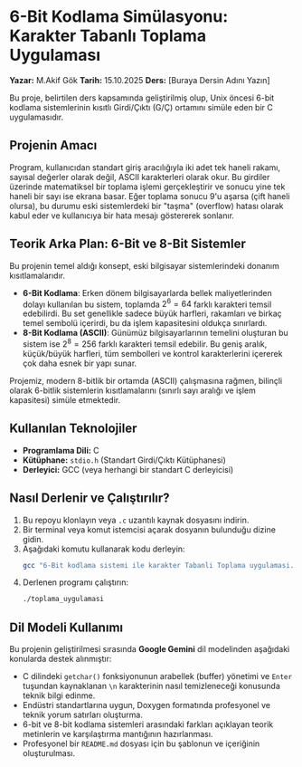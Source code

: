 # 6-Bit Kodlama Simülasyonu: Karakter Tabanlı Toplama Uygulaması

**Yazar:** M.Akif Gök
**Tarih:** 15.10.2025
**Ders:** [Buraya Dersin Adını Yazın]

Bu proje, belirtilen ders kapsamında geliştirilmiş olup, Unix öncesi 6-bit kodlama sistemlerinin kısıtlı Girdi/Çıktı (G/Ç) ortamını simüle eden bir C uygulamasıdır.

## Projenin Amacı

Program, kullanıcıdan standart giriş aracılığıyla iki adet tek haneli rakamı, sayısal değerler olarak değil, ASCII karakterleri olarak okur. Bu girdiler üzerinde matematiksel bir toplama işlemi gerçekleştirir ve sonucu yine tek haneli bir sayı ise ekrana basar. Eğer toplama sonucu 9'u aşarsa (çift haneli olursa), bu durumu eski sistemlerdeki bir "taşma" (overflow) hatası olarak kabul eder ve kullanıcıya bir hata mesajı göstererek sonlanır.

## Teorik Arka Plan: 6-Bit ve 8-Bit Sistemler

Bu projenin temel aldığı konsept, eski bilgisayar sistemlerindeki donanım kısıtlamalarıdır.

* **6-Bit Kodlama**: Erken dönem bilgisayarlarda bellek maliyetlerinden dolayı kullanılan bu sistem, toplamda $2^6 = 64$ farklı karakteri temsil edebilirdi. Bu set genellikle sadece büyük harfleri, rakamları ve birkaç temel sembolü içerirdi, bu da işlem kapasitesini oldukça sınırlardı.
* **8-Bit Kodlama (ASCII)**: Günümüz bilgisayarlarının temelini oluşturan bu sistem ise $2^8 = 256$ farklı karakteri temsil edebilir. Bu geniş aralık, küçük/büyük harfleri, tüm sembolleri ve kontrol karakterlerini içererek çok daha esnek bir yapı sunar.

Projemiz, modern 8-bitlik bir ortamda (ASCII) çalışmasına rağmen, bilinçli olarak 6-bitlik sistemlerin kısıtlamalarını (sınırlı sayı aralığı ve işlem kapasitesi) simüle etmektedir.

## Kullanılan Teknolojiler

* **Programlama Dili:** C
* **Kütüphane:** `stdio.h` (Standart Girdi/Çıktı Kütüphanesi)
* **Derleyici:** GCC (veya herhangi bir standart C derleyicisi)

## Nasıl Derlenir ve Çalıştırılır?

1.  Bu repoyu klonlayın veya `.c` uzantılı kaynak dosyasını indirin.
2.  Bir terminal veya komut istemcisi açarak dosyanın bulunduğu dizine gidin.
3.  Aşağıdaki komutu kullanarak kodu derleyin:
    ```bash
    gcc "6-Bit kodlama sistemi ile karakter Tabanli Toplama uygulamasi.c" -o toplama_uygulamasi
    ```
4.  Derlenen programı çalıştırın:
    ```bash
    ./toplama_uygulamasi
    ```

## Dil Modeli Kullanımı

Bu projenin geliştirilmesi sırasında **Google Gemini** dil modelinden aşağıdaki konularda destek alınmıştır:
* C dilindeki `getchar()` fonksiyonunun arabellek (buffer) yönetimi ve `Enter` tuşundan kaynaklanan `\n` karakterinin nasıl temizleneceği konusunda teknik bilgi edinme.
* Endüstri standartlarına uygun, Doxygen formatında profesyonel ve teknik yorum satırları oluşturma.
* 6-bit ve 8-bit kodlama sistemleri arasındaki farkları açıklayan teorik metinlerin ve karşılaştırma mantığının hazırlanması.
* Profesyonel bir `README.md` dosyası için bu şablonun ve içeriğinin oluşturulması.
